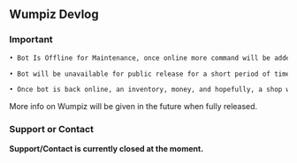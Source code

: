 ## Wumpiz Devlog


### Important

```markdown
• Bot Is Offline for Maintenance, once online more command will be added ❌

• Bot will be unavailable for public release for a short period of time. 🥽

• Once bot is back online, an inventory, money, and hopefully, a shop will be added as well as some other fun commands! 🎉
```

More info on Wumpiz will be given in the future when fully released.


### Support or Contact

**Support/Contact is currently closed at the moment.**
